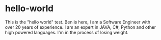 # hello-world
This is the "hello world" test.
Ben is here, I am a Software Engineer with over 20 years of experience. I am an expert in JAVA, C#, Python and other high powered languages. 
I'm in the process of losing weight. 
